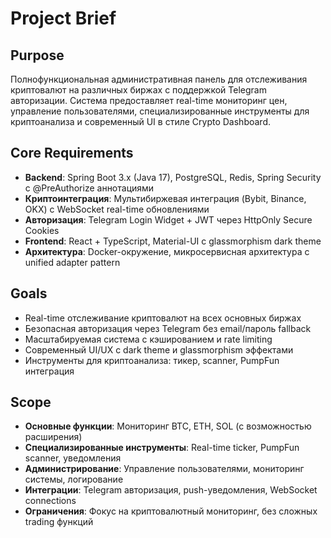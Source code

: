 # Project Brief

## Purpose
Полнофункциональная административная панель для отслеживания криптовалют на различных биржах с поддержкой Telegram авторизации. Система предоставляет real-time мониторинг цен, управление пользователями, специализированные инструменты для криптоанализа и современный UI в стиле Crypto Dashboard.

## Core Requirements
- **Backend**: Spring Boot 3.x (Java 17), PostgreSQL, Redis, Spring Security с @PreAuthorize аннотациями
- **Криптоинтеграция**: Мультибиржевая интеграция (Bybit, Binance, OKX) с WebSocket real-time обновлениями
- **Авторизация**: Telegram Login Widget + JWT через HttpOnly Secure Cookies
- **Frontend**: React + TypeScript, Material-UI с glassmorphism dark theme
- **Архитектура**: Docker-окружение, микросервисная архитектура с unified adapter pattern

## Goals
- Real-time отслеживание криптовалют на всех основных биржах
- Безопасная авторизация через Telegram без email/пароль fallback
- Масштабируемая система с кэшированием и rate limiting
- Современный UI/UX с dark theme и glassmorphism эффектами
- Инструменты для криптоанализа: тикер, scanner, PumpFun интеграция

## Scope
- **Основные функции**: Мониторинг BTC, ETH, SOL (с возможностью расширения)
- **Специализированные инструменты**: Real-time ticker, PumpFun scanner, уведомления
- **Администрирование**: Управление пользователями, мониторинг системы, логирование
- **Интеграции**: Telegram авторизация, push-уведомления, WebSocket connections
- **Ограничения**: Фокус на криптовалютный мониторинг, без сложных trading функций 